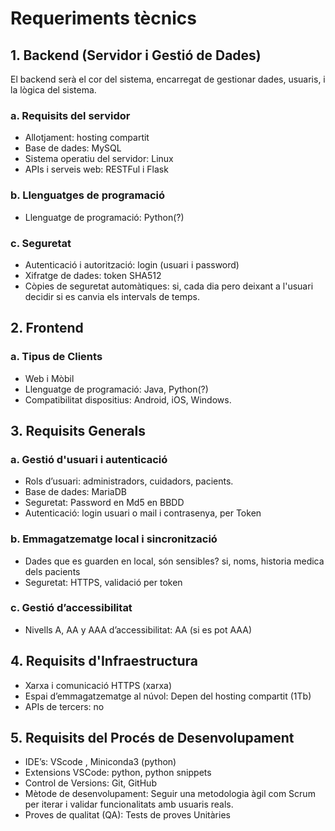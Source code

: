 # Requeriments tècnics
## 1. Backend (Servidor i Gestió de Dades)
El backend serà el cor del sistema, encarregat de gestionar dades, usuaris, i la lògica del sistema.

### a. Requisits del servidor
- Allotjament: hosting compartit
- Base de dades: MySQL
- Sistema operatiu del servidor: Linux
- APIs i serveis web: RESTFul i Flask
### b. Llenguatges de programació
- Llenguatge de programació: Python(?)
### c. Seguretat
- Autenticació i autorització: login (usuari i password) 
- Xifratge de dades: token SHA512
- Còpies de seguretat automàtiques: si, cada dia pero deixant a l'usuari decidir si es canvia els intervals de temps.

## 2. Frontend
### a. Tipus de Clients
- Web i Mòbil
- Llenguatge de programació: Java, Python(?)
- Compatibilitat dispositius: Android, iOS, Windows.

## 3. Requisits Generals
### a. Gestió d'usuari i autenticació
- Rols d’usuari: administradors, cuidadors, pacients.
- Base de dades: MariaDB
- Seguretat: Password en Md5 en BBDD
- Autenticació: login usuari o mail i contrasenya, per Token

### b. Emmagatzematge local i sincronització
- Dades que es guarden en local, són sensibles? si, noms, historia medica dels pacients
- Seguretat: HTTPS, validació per token

### c. Gestió d’accessibilitat
- Nivells A, AA y AAA d’accessibilitat: AA (si es pot AAA)

## 4. Requisits d'Infraestructura
- Xarxa i comunicació HTTPS (xarxa)
- Espai d’emmagatzematge al núvol: Depen del hosting compartit (1Tb)
- APIs de tercers: no

## 5. Requisits del Procés de Desenvolupament
- IDE’s: VScode , Miniconda3 (python)
- Extensions VSCode: python, python snippets
- Control de Versions: Git, GitHub
- Mètode de desenvolupament: Seguir una metodologia àgil com Scrum per iterar i validar funcionalitats amb usuaris reals.
- Proves de qualitat (QA): Tests de proves Unitàries
